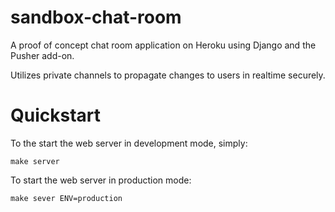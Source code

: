 sandbox-chat-room
=================

A proof of concept chat room application on Heroku using Django and the Pusher
add-on.

Utilizes private channels to propagate changes to users in realtime securely.

Quickstart
================================================================================

To the start the web server in development mode, simply:

    make server

To start the web server in production mode:

    make sever ENV=production
